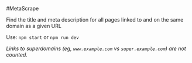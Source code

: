 #MetaScrape

Find the title and meta description for all pages linked to and on the same domain as a given URL


Use: `npm start` or `npm run dev`


*Links to superdomains (eg, `www.example.com` vs `super.example.com`) are not counted.*
